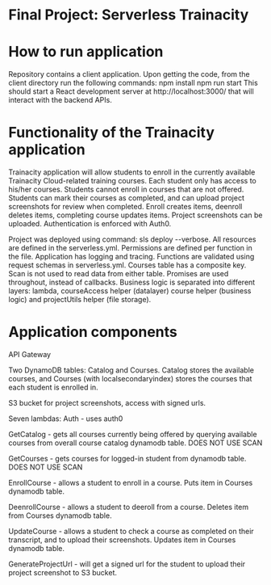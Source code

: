 # Final Project: Serverless Trainacity

# How to run application
Repository contains a client application. Upon getting the code, from the client directory run the following commands:
npm install 
npm run start
This should start a React development server at http://localhost:3000/ that will interact with the backend APIs.

# Functionality of the Trainacity application

Trainacity application will allow students to enroll in the currently available Trainacity Cloud-related training courses. Each student only has access to his/her courses.  Students cannot enroll in courses that are not offered.  Students can mark their courses as completed, and can upload project screenshots for review when completed.  Enroll creates items, deenroll deletes items, completing course updates items.  Project screenshots can be uploaded.  Authentication is enforced with Auth0.  

Project was deployed using command: sls deploy --verbose.  All resources are defined in the serverless.yml.  Permissions are defined per function in the file.  Application has logging and tracing.  Functions are validated using request schemas in serverless.yml.  Courses table has a composite key.  Scan is not used to read data from either table.  Promises are used throughout, instead of callbacks.  Business logic is separated into different layers: lambda, courseAccess helper (datalayer) course helper (business logic) and projectUtils helper (file storage).

# Application components
API Gateway

Two DynamoDB tables: Catalog and Courses.  Catalog stores the available courses, and Courses (with localsecondaryindex) stores the courses that each student is enrolled in.

S3 bucket for project screenshots, access with signed urls. 

Seven lambdas: 
  Auth - uses auth0 
  
  GetCatalog - gets all courses currently being offered by querying available courses from overall course catalog dynamodb table.  DOES NOT USE SCAN
  
  GetCourses - gets courses for logged-in student from dynamodb table.  DOES NOT USE SCAN
  
  EnrollCourse - allows a student to enroll in a course.  Puts item in Courses dynamodb table.
  
  DeenrollCourse - allows a student to deeroll from a course.  Deletes item from Courses dynamodb table.
  
  UpdateCourse - allows a student to check a course as completed on their transcript, and to upload their screenshots.  Updates item in Courses dynamodb table.
  
  GenerateProjectUrl - will get a signed url for the student to upload their project screenshot to S3 bucket.
  
  



